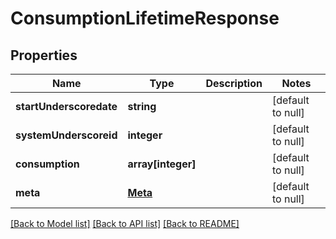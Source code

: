 # ConsumptionLifetimeResponse

## Properties
Name | Type | Description | Notes
------------ | ------------- | ------------- | -------------
**startUnderscoredate** | **string** |  | [default to null]
**systemUnderscoreid** | **integer** |  | [default to null]
**consumption** | **array[integer]** |  | [default to null]
**meta** | [**Meta**](Meta.md) |  | [default to null]

[[Back to Model list]](../README.md#documentation-for-models) [[Back to API list]](../README.md#documentation-for-api-endpoints) [[Back to README]](../README.md)


